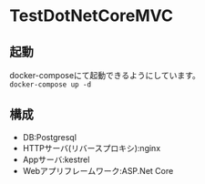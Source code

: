 # TestDotNetCoreMVC
## 起動
docker-composeにて起動できるようにしています。   
``` docker-compose up -d ```

## 構成
- DB:Postgresql
- HTTPサーバ(リバースプロキシ):nginx
- Appサーバ:kestrel
- Webアプリフレームワーク:ASP.Net Core
